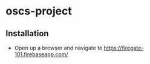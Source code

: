 # oscs-project

## Installation

* Open up a browser and navigate to https://firegate-101.firebaseapp.com/
